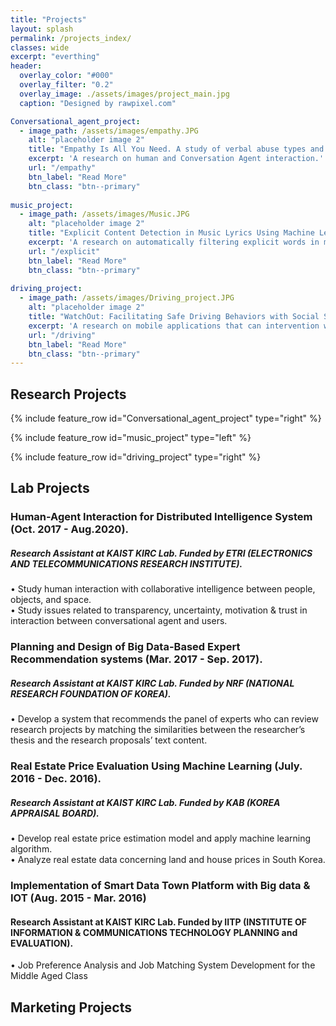 ```yaml
---
title: "Projects"
layout: splash
permalink: /projects_index/
classes: wide
excerpt: "everthing"
header:
  overlay_color: "#000"
  overlay_filter: "0.2"
  overlay_image: ./assets/images/project_main.jpg
  caption: "Designed by rawpixel.com"

Conversational_agent_project:
  - image_path: /assets/images/empathy.JPG
    alt: "placeholder image 2"
    title: "Empathy Is All You Need. A study of verbal abuse types and conversational agents’ response styles"
    excerpt: 'A research on human and Conversation Agent interaction.'
    url: "/empathy" 
    btn_label: "Read More"
    btn_class: "btn--primary"
    
music_project:
  - image_path: /assets/images/Music.JPG
    alt: "placeholder image 2"
    title: "Explicit Content Detection in Music Lyrics Using Machine Learning"
    excerpt: 'A research on automatically filtering explicit words in music lyrics by using machine learning technique.'
    url: "/explicit"
    btn_label: "Read More"
    btn_class: "btn--primary"
    
driving_project:
  - image_path: /assets/images/Driving_project.JPG
    alt: "placeholder image 2"
    title: "WatchOut: Facilitating Safe Driving Behaviors with Social Support"
    excerpt: 'A research on mobile applications that can intervention with bad driving behaviors of drivers.'
    url: "/driving"
    btn_label: "Read More"
    btn_class: "btn--primary"
---
```



## Research Projects

{% include feature_row id="Conversational_agent_project" type="right" %}

{% include feature_row id="music_project" type="left" %}

{% include feature_row id="driving_project" type="right" %}

## Lab Projects

<!--{% include feature_row id="wowproject" type="left" %}-->

<!--{% include feature_row id="wowproject" type="right" %}-->

<!--{% include feature_row %}-->
### Human-Agent Interaction for Distributed Intelligence System (Oct. 2017 - Aug.2020).
#####  Research Assistant at KAIST KIRC Lab. Funded by ETRI (ELECTRONICS AND TELECOMMUNICATIONS RESEARCH INSTITUTE). 
• Study human interaction with collaborative intelligence between people, objects, and space. <br>
• Study issues related to transparency, uncertainty, motivation & trust in interaction between conversational agent and users.


### Planning and Design of Big Data-Based Expert Recommendation systems (Mar. 2017 - Sep. 2017). 
##### Research Assistant at KAIST KIRC Lab. Funded by NRF (NATIONAL RESEARCH FOUNDATION OF KOREA). 
• Develop a system that recommends the panel of experts who can review research projects by matching the similarities between
the researcher’s thesis and the research proposals’ text content.


### Real Estate Price Evaluation Using Machine Learning (July. 2016 - Dec. 2016). 
##### Research Assistant at KAIST KIRC Lab. Funded by KAB (KOREA APPRAISAL BOARD).
• Develop real estate price estimation model and apply machine learning algorithm.<br>
• Analyze real estate data concerning land and house prices in South Korea.

### Implementation of Smart Data Town Platform with Big data & IOT (Aug. 2015 - Mar. 2016)
####  Research Assistant at KAIST KIRC Lab. Funded by IITP (INSTITUTE OF INFORMATION & COMMUNICATIONS TECHNOLOGY PLANNING and EVALUATION).
• Job Preference Analysis and Job Matching System Development for the Middle Aged Class

## Marketing Projects
